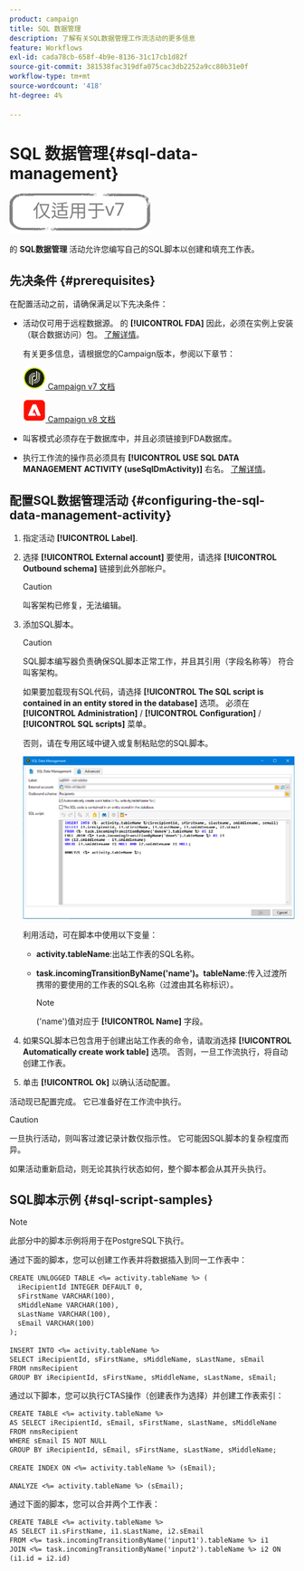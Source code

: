 ```yaml
---
product: campaign
title: SQL 数据管理
description: 了解有关SQL数据管理工作流活动的更多信息
feature: Workflows
exl-id: cada78cb-658f-4b9e-8136-31c17cb1d82f
source-git-commit: 381538fac319dfa075cac3db2252a9cc80b31e0f
workflow-type: tm+mt
source-wordcount: '418'
ht-degree: 4%

---
```


# SQL 数据管理{#sql-data-management}

![](../../assets/v7-only.svg)

的 **SQL数据管理** 活动允许您编写自己的SQL脚本以创建和填充工作表。

## 先决条件 {#prerequisites}

在配置活动之前，请确保满足以下先决条件：

* 活动仅可用于远程数据源。 的 **[!UICONTROL FDA]** 因此，必须在实例上安装（联合数据访问）包。 [了解详情](../../installation/using/about-fda.md)。

   有关更多信息，请根据您的Campaign版本，参阅以下章节：

   ![](assets/do-not-localize/v7.jpeg)[  Campaign v7 文档](../../installation/using/about-fda.md)

   ![](assets/do-not-localize/v8.png)[  Campaign v8 文档](https://experienceleague.adobe.com/docs/campaign/campaign-v8/connect/fda.html)

* 叫客模式必须存在于数据库中，并且必须链接到FDA数据库。
* 执行工作流的操作员必须具有 **[!UICONTROL USE SQL DATA MANAGEMENT ACTIVITY (useSqlDmActivity)]** 右名。 [了解详情](../../platform/using/access-management-named-rights.md)。

## 配置SQL数据管理活动 {#configuring-the-sql-data-management-activity}

1. 指定活动 **[!UICONTROL Label]**.
1. 选择 **[!UICONTROL External account]** 要使用，请选择 **[!UICONTROL Outbound schema]** 链接到此外部帐户。

   >[!CAUTION]
   >
   >叫客架构已修复，无法编辑。

1. 添加SQL脚本。

   >[!CAUTION]
   >
   >SQL脚本编写器负责确保SQL脚本正常工作，并且其引用（字段名称等） 符合叫客架构。

   如果要加载现有SQL代码，请选择 **[!UICONTROL The SQL script is contained in an entity stored in the database]** 选项。 必须在 **[!UICONTROL Administration]** / **[!UICONTROL Configuration]** / **[!UICONTROL SQL scripts]** 菜单。

   否则，请在专用区域中键入或复制粘贴您的SQL脚本。

   ![](assets/sql_datamanagement.png)

   利用活动，可在脚本中使用以下变量：

   * **activity.tableName**:出站工作表的SQL名称。
   * **task.incomingTransitionByName(&#39;name&#39;)。tableName**:传入过渡所携带的要使用的工作表的SQL名称（过渡由其名称标识）。

      >[!NOTE]
      >
      >(&#39;name&#39;)值对应于 **[!UICONTROL Name]** 字段。

1. 如果SQL脚本已包含用于创建出站工作表的命令，请取消选择 **[!UICONTROL Automatically create work table]** 选项。 否则，一旦工作流执行，将自动创建工作表。
1. 单击 **[!UICONTROL Ok]** 以确认活动配置。

活动现已配置完成。 它已准备好在工作流中执行。

>[!CAUTION]
>
>一旦执行活动，则叫客过渡记录计数仅指示性。 它可能因SQL脚本的复杂程度而异。
>  
>如果活动重新启动，则无论其执行状态如何，整个脚本都会从其开头执行。

## SQL脚本示例 {#sql-script-samples}

>[!NOTE]
>
>此部分中的脚本示例将用于在PostgreSQL下执行。

通过下面的脚本，您可以创建工作表并将数据插入到同一工作表中：

```
CREATE UNLOGGED TABLE <%= activity.tableName %> (
  iRecipientId INTEGER DEFAULT 0,
  sFirstName VARCHAR(100),
  sMiddleName VARCHAR(100),
  sLastName VARCHAR(100),
  sEmail VARCHAR(100)
);

INSERT INTO <%= activity.tableName %>
SELECT iRecipientId, sFirstName, sMiddleName, sLastName, sEmail
FROM nmsRecipient
GROUP BY iRecipientId, sFirstName, sMiddleName, sLastName, sEmail;
```

通过以下脚本，您可以执行CTAS操作（创建表作为选择）并创建工作表索引：

```
CREATE TABLE <%= activity.tableName %>
AS SELECT iRecipientId, sEmail, sFirstName, sLastName, sMiddleName
FROM nmsRecipient
WHERE sEmail IS NOT NULL
GROUP BY iRecipientId, sEmail, sFirstName, sLastName, sMiddleName;

CREATE INDEX ON <%= activity.tableName %> (sEmail);

ANALYZE <%= activity.tableName %> (sEmail);
```

通过下面的脚本，您可以合并两个工作表：

```
CREATE TABLE <%= activity.tableName %>
AS SELECT i1.sFirstName, i1.sLastName, i2.sEmail
FROM <%= task.incomingTransitionByName('input1').tableName %> i1
JOIN <%= task.incomingTransitionByName('input2').tableName %> i2 ON (i1.id = i2.id)
```
